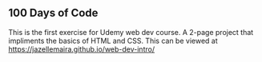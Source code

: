 ## 100 Days of Code

This is the first exercise for Udemy web dev course. 
A 2-page project that impliments the basics of HTML and CSS.
This can be viewed at https://jazellemaira.github.io/web-dev-intro/
